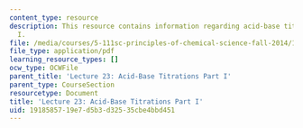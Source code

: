 ```yaml
---
content_type: resource
description: This resource contains information regarding acid-base titrations part
  I.
file: /media/courses/5-111sc-principles-of-chemical-science-fall-2014/1918585719e7d5b3d32535cbe4bbd451_MIT5_111F14_Lec23.pdf
file_type: application/pdf
learning_resource_types: []
ocw_type: OCWFile
parent_title: 'Lecture 23: Acid-Base Titrations Part I'
parent_type: CourseSection
resourcetype: Document
title: 'Lecture 23: Acid-Base Titrations Part I'
uid: 19185857-19e7-d5b3-d325-35cbe4bbd451
---
```

